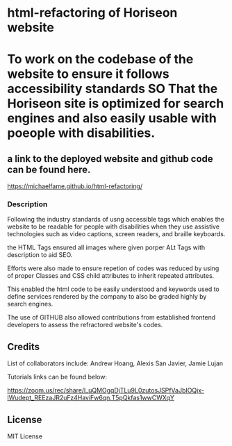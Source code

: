 # html-refactoring of Horiseon website

# To work on the  codebase of the website to ensure it follows accessibility standards SO That the Horiseon site is optimized for search engines and also easily usable with poeople with disabilities.

## a link to the deployed website and github code can be found here.
https://michaelfame.github.io/html-refactoring/


### Description 


Following the industry standards of usng accessible tags which enables the website to be readable  for people with disabilities when they use assistive technologies such as video captions, screen readers, and braille keyboards.

the HTML Tags ensured all images where given porper ALt Tags with description to aid SEO.

Efforts were also made to ensure repetion of codes was reduced by using of proper Classes and CSS child attributes to inherit repeated attributes. 

This enabled the html code to be easily understood and keywords used to define services rendered by the company to also be graded highly by search engines.


The use of GITHUB also allowed contributions from established frontend developers to assess the refractored website's codes. 



## Credits

List of collaborators include: Andrew Hoang, Alexis San Javier, Jamie Lujan


 Tutorials links can be found below:

https://zoom.us/rec/share/l_uQMOgqDjTLu9L0zutosJSPfVaJbIOQjx-lWudept_REEzaJR2uFz4HaviFw6qn.T5pQkfas1wwCWXqY

## License

MIT License



